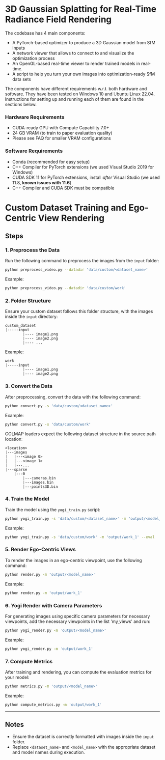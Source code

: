# 3D Gaussian Splatting for Real-Time Radiance Field Rendering

The codebase has 4 main components:
- A PyTorch-based optimizer to produce a 3D Gaussian model from SfM inputs
- A network viewer that allows to connect to and visualize the optimization process
- An OpenGL-based real-time viewer to render trained models in real-time.
- A script to help you turn your own images into optimization-ready SfM data sets

The components have different requirements w.r.t. both hardware and software. They have been tested on Windows 10 and Ubuntu Linux 22.04. Instructions for setting up and running each of them are found in the sections below.

### Hardware Requirements

- CUDA-ready GPU with Compute Capability 7.0+
- 24 GB VRAM (to train to paper evaluation quality)
- Please see FAQ for smaller VRAM configurations

### Software Requirements
- Conda (recommended for easy setup)
- C++ Compiler for PyTorch extensions (we used Visual Studio 2019 for Windows)
- CUDA SDK 11 for PyTorch extensions, install *after* Visual Studio (we used 11.8, **known issues with 11.6**)
- C++ Compiler and CUDA SDK must be compatible



# Custom Dataset Training and Ego-Centric View Rendering


## Steps

### 1. Preprocess the Data

Run the following command to preprocess the images from the `input` folder:

```bash
python preprocess_video.py --datadir 'data/custom/<dataset_name>'
```

Example:

```bash
python preprocess_video.py --datadir 'data/custom/work'
```

### 2. Folder Structure

Ensure your custom dataset follows this folder structure, with the images inside the `input` directory:

```
custom_dataset
|-----input
        |---- image1.png 
        |---- image2.png 
        |---- ...
```

Example:

```
work
|-----input
        |---- image1.png 
        |---- image2.png 
```

### 3. Convert the Data

After preprocessing, convert the data with the following command:

```bash
python convert.py -s 'data/custom/<dataset_name>'
```

Example:

```bash
python convert.py -s 'data/custom/work'
```

COLMAP loaders expect the following dataset structure in the source path location:
```
<location>
|---images
|   |---<image 0>
|   |---<image 1>
|   |---...
|---sparse
    |---0
        |---cameras.bin
        |---images.bin
        |---points3D.bin
```

### 4. Train the Model

Train the model using the `yogi_train.py` script:

```bash
python yogi_train.py -s 'data/custom/<dataset_name>' -m 'output/<model_name>' --eval
```

Example:

```bash
python yogi_train.py -s 'data/custom/work' -m 'output/work_1' --eval
```

### 5. Render Ego-Centric Views

To render the images in an ego-centric viewpoint, use the following command:

```bash
python render.py -m 'output/<model_name>'
```

Example:

```bash
python render.py -m 'output/work_1'
```

### 6. Yogi Render with Camera Parameters

For generating images using specific camera parameters for necessary viewpoints, add the necessary viewpoints in the list  'my_views' and  run:

```bash
python yogi_render.py -m 'output/<model_name>'
```

Example:

```bash
python yogi_render.py -m 'output/work_1'
```

### 7. Compute Metrics

After training and rendering, you can compute the evaluation metrics for your model:

```bash
python metrics.py -m 'output/<model_name>'
```

Example:

```bash
python compute_metrics.py -m 'output/work_1'
```

---

## Notes

- Ensure the dataset is correctly formatted with images inside the `input` folder.
- Replace `<dataset_name>` and `<model_name>` with the appropriate dataset and model names during execution.

